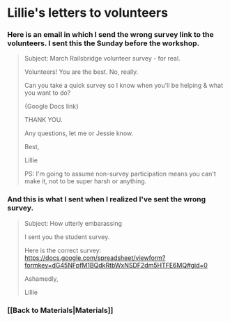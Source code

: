 # Lillie's letters to volunteers

### Here is an email in which I send the wrong survey link to the volunteers. I sent this the Sunday before the workshop.

> Subject: March Railsbridge volunteer survey - for real.
>
> Volunteers! You are the best. No, really.
> 
> Can you take a quick survey so I know when you'll be helping & what you want to do? 
> 
> {Google Docs link}
> 
> THANK YOU.
> 
> Any questions, let me or Jessie know. 
> 
> Best,
> 
> Lillie 
> 
> PS: I'm going to assume non-survey participation means you can't make it, not to be super harsh or anything. 

### And this is what I sent when I realized I've sent the wrong survey.

> Subject: How utterly embarassing
> 
> I sent you the student survey. 
> 
> Here is the correct survey: https://docs.google.com/spreadsheet/viewform?formkey=dG45NFpfM1BQdkRtbWxNSDF2dm5HTFE6MQ#gid=0
> 
> Ashamedly,
> 
> Lillie

### [[Back to Materials|Materials]]